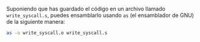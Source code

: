 Suponiendo que has guardado el código en un archivo llamado `write_syscall.s`, puedes ensamblarlo usando `as` (el ensamblador de GNU) de la siguiente manera:

```bash
as -o write_syscall.o write_syscall.s
```
